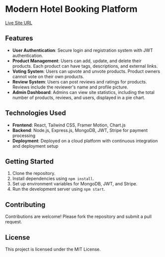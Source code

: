 # Modern Hotel Booking Platform

[Live Site URL](https://your-live-site-url.com)

## Features

- **User Authentication**: Secure login and registration system with JWT authentication.
- **Product Management**: Users can add, update, and delete their products. Each product can have tags, descriptions, and external links.
- **Voting System**: Users can upvote and unvote products. Product owners cannot vote on their own products.
- **Review System**: Users can post reviews and ratings for products. Reviews include the reviewer's name and profile picture.
- **Admin Dashboard**: Admins can view site statistics, including the total number of products, reviews, and users, displayed in a pie chart.

## Technologies Used

- **Frontend**: React, Tailwind CSS, Framer Motion, Chart.js
- **Backend**: Node.js, Express.js, MongoDB, JWT, Stripe for payment processing
- **Deployment**: Deployed on a cloud platform with continuous integration and deployment setup

## Getting Started

1. Clone the repository.
2. Install dependencies using `npm install`.
3. Set up environment variables for MongoDB, JWT, and Stripe.
4. Run the development server using `npm start`.

## Contributing

Contributions are welcome! Please fork the repository and submit a pull request.

## License

This project is licensed under the MIT License.
